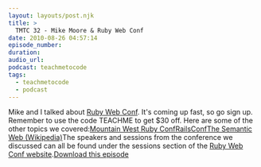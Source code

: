 ```yaml
---
layout: layouts/post.njk
title: >
  TMTC 32 - Mike Moore & Ruby Web Conf
date: 2010-08-26 04:57:14
episode_number:
duration:
audio_url:
podcast: teachmetocode
tags:
  - teachmetocode
  - podcast
---
```


Mike and I talked about [Ruby Web Conf](http://rubywebconf.org/). It's coming up fast, so go sign up. Remember to use the code TEACHME to get \$30 off. Here are some of the other topics we covered:[Mountain West Ruby Conf](http://mtnwestrubyconf.org)[RailsConf](http://railsconf.org)[The Semantic Web (Wikipedia)](http://en.wikipedia.org/wiki/Semantic_Web)The speakers and sessions from the conference we discussed can all be found under the sessions section of the [Ruby Web Conf website](http://rubywebconf.org).[Download this episode](http://traffic.libsyn.com/charlesmaxwood/TMTC_32_-_Mike_Moore_and_Ruby_Web_Conf.mp3)
